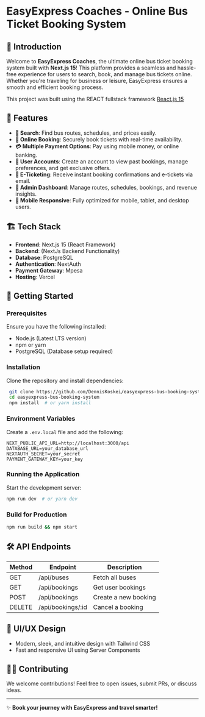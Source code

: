 # EasyExpress Coaches - Online Bus Ticket Booking System

## 🚀 Introduction

Welcome to **EasyExpress Coaches**, the ultimate online bus ticket booking system built with **Next.js 15**! This platform provides a seamless and hassle-free experience for users to search, book, and manage bus tickets online. Whether you're traveling for business or leisure, EasyExpress ensures a smooth and efficient booking process.

This project was built using the REACT fullstack framework [React.js 15](https://nextjs.org)

## 🎯 Features

- **🔎 Search**: Find bus routes, schedules, and prices easily.
- **🚌 Online Booking**: Securely book tickets with real-time availability.
- **💳 Multiple Payment Options**: Pay using mobile money, or online banking.
- **👤 User Accounts**: Create an account to view past bookings, manage preferences, and get exclusive offers.
- **📩 E-Ticketing**: Receive instant booking confirmations and e-tickets via email.
- **📝 Admin Dashboard**: Manage routes, schedules, bookings, and revenue insights.
- **📱 Mobile Responsive**: Fully optimized for mobile, tablet, and desktop users.

## 🏗️ Tech Stack

- **Frontend**: Next.js 15 (React Framework)
- **Backend**: (NextJs Backend Functionality)
- **Database**: PostgreSQL
- **Authentication**: NextAuth
- **Payment Gateway**: Mpesa
- **Hosting**: Vercel

## 🚀 Getting Started

### Prerequisites

Ensure you have the following installed:

- Node.js (Latest LTS version)
- npm or yarn
- PostgreSQL (Database setup required)

### Installation

Clone the repository and install dependencies:

```sh
 git clone https://github.com/DennisKoskei/easyexpress-bus-booking-system.git
 cd easyexpress-bus-booking-system
 npm install  # or yarn install
```

### Environment Variables

Create a `.env.local` file and add the following:

```env
NEXT_PUBLIC_API_URL=http://localhost:3000/api
DATABASE_URL=your_database_url
NEXTAUTH_SECRET=your_secret
PAYMENT_GATEWAY_KEY=your_key
```

### Running the Application

Start the development server:

```sh
npm run dev  # or yarn dev
```

### Build for Production

```sh
npm run build && npm start
```

## 🛠️ API Endpoints

| Method | Endpoint          | Description          |
| ------ | ----------------- | -------------------- |
| GET    | /api/buses        | Fetch all buses      |
| GET    | /api/bookings     | Get user bookings    |
| POST   | /api/bookings     | Create a new booking |
| DELETE | /api/bookings/:id | Cancel a booking     |

## 🎨 UI/UX Design

- Modern, sleek, and intuitive design with Tailwind CSS
- Fast and responsive UI using Server Components

## 👨‍💻 Contributing

We welcome contributions! Feel free to open issues, submit PRs, or discuss ideas.

---

✨ **Book your journey with EasyExpress and travel smarter!**
